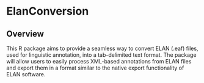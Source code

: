 # ElanConversion
## Overview
This R package aims to provide a seamless way to convert ELAN (.eaf) files, used for linguistic annotation, into a tab-delimited text format. The package will allow users to easily process XML-based annotations from ELAN files and export them in a format similar to the native export functionality of ELAN software.

